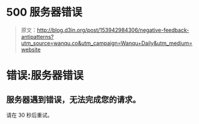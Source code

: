 # 500 服务器错误

> 原文：<http://blog.d3in.org/post/153942984306/negative-feedback-antipatterns?utm_source=wanqu.co&utm_campaign=Wanqu+Daily&utm_medium=website>

# 错误:服务器错误

## 服务器遇到错误，无法完成您的请求。

请在 30 秒后重试。